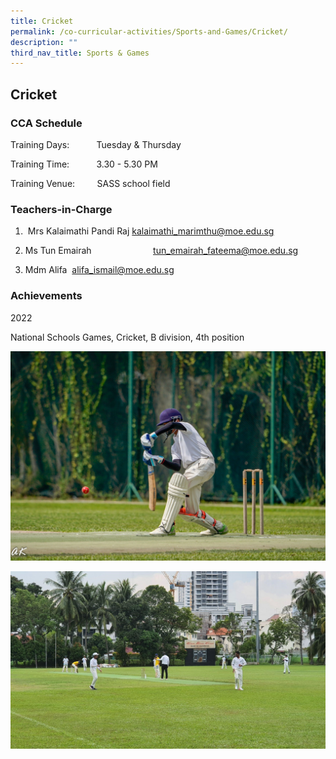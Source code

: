 ```yaml
---
title: Cricket
permalink: /co-curricular-activities/Sports-and-Games/Cricket/
description: ""
third_nav_title: Sports & Games
---
```

## Cricket 


### CCA Schedule  

Training Days:           Tuesday & Thursday

Training Time:           3.30 - 5.30 PM

Training Venue:         SASS school field  

  

### Teachers-in-Charge

1.  Mrs Kalaimathi Pandi Raj kalaimathi_marimthu@moe.edu.sg

2. Ms Tun Emairah                         tun_emairah_fateema@moe.edu.sg 

3. Mdm Alifa  
alifa_ismail@moe.edu.sg 

### Achievements

2022 

National Schools Games, Cricket, B division, 4th position

![](/images/cricket.jpeg)

![](/images/cricket.jpg)